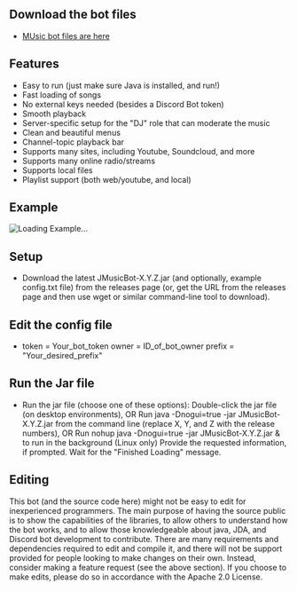 ## Download the bot files
 * [MUsic bot files are here](https://drive.google.com/drive/folders/1nV4k69aIyrdvRo5epIU4YlB4Qn06Lxlh?usp=sharing)
## Features
  * Easy to run (just make sure Java is installed, and run!)
  * Fast loading of songs
  * No external keys needed (besides a Discord Bot token)
  * Smooth playback
  * Server-specific setup for the "DJ" role that can moderate the music
  * Clean and beautiful menus
  * Channel-topic playback bar
  * Supports many sites, including Youtube, Soundcloud, and more
  * Supports many online radio/streams
  * Supports local files
  * Playlist support (both web/youtube, and local)

## Example
![Loading Example...](https://i.imgur.com/kVtTKvS.gif)

## Setup
  
 * Download the latest JMusicBot-X.Y.Z.jar (and optionally, example config.txt file) from the releases page (or, get the URL from the releases page and then use wget or similar command-line tool to download).

## Edit the config file
  * token = Your_bot_token
    owner = ID_of_bot_owner
    prefix = "Your_desired_prefix"

## Run the Jar file
  
  * Run the jar file (choose one of these options):
Double-click the jar file (on desktop environments), OR
Run java -Dnogui=true -jar JMusicBot-X.Y.Z.jar from the command line (replace X, Y, and Z with the release numbers), OR
Run nohup java -Dnogui=true -jar JMusicBot-X.Y.Z.jar & to run in the background (Linux only)
Provide the requested information, if prompted.
Wait for the "Finished Loading" message.
 



## Editing
This bot (and the source code here) might not be easy to edit for inexperienced programmers. The main purpose of having the source public is to show the capabilities of the libraries, to allow others to understand how the bot works, and to allow those knowledgeable about java, JDA, and Discord bot development to contribute. There are many requirements and dependencies required to edit and compile it, and there will not be support provided for people looking to make changes on their own. Instead, consider making a feature request (see the above section). If you choose to make edits, please do so in accordance with the Apache 2.0 License.
